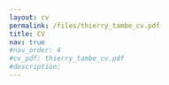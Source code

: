 ```yaml
---
layout: cv
permalink: /files/thierry_tambe_cv.pdf
title: CV
nav: true
#nav_order: 4
#cv_pdf: thierry_tambe_cv.pdf
#description: 
---
```

